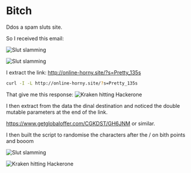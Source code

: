 # Bitch
Ddos a spam sluts site.

So I received this email:

![Slut slamming](https://raw.githubusercontent.com/DeadmanXXXII/Bitch/main/Screenshot_20240816-192043.png)

![Slut slamming](https://raw.githubusercontent.com/DeadmanXXXII/Bitch/main/Screenshot_20240816-192020.png)

I extract the link:
http://online-horny.site/?s=Pretty_135s

```bash
curl -I -L http://online-horny.site/?s=Pretty_135s
```

That give me this response:
![Kraken hitting Hackerone ](https://raw.githubusercontent.com/DeadmanXXXII/Bitch/main/Screenshot_20240816-193426.png)


I then extract from the data the dinal destination and noticed the double mutable parameters at the end of the link.

https://www.getglobaloffer.com/CGKDST/GH6JNM
or similar.

I then built the script to randomise the characters after the / on bith points and booom

![Slut slamming](https://raw.githubusercontent.com/DeadmanXXXII/Bitch/main/Screenshot_20240816-164557.png)

![Kraken hitting Hackerone ](https://raw.githubusercontent.com/DeadmanXXXII/Bitch/main/Screenshot_20240816-163943.png)


